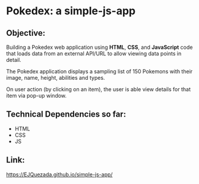 # Pokedex: a simple-js-app

## Objective: 
  Building a Pokedex web application using **HTML**, **CSS**, and **JavaScript** code that loads data from an external API/URL to allow viewing data points in detail.
  
  The Pokedex application displays a sampling list of 150 Pokemons with their image, name, height, abilities and types.
  
  On user action (by clicking on an item), the user is able view details for that item via pop-up window.

## Technical Dependencies so far:
  * HTML
  * CSS
  * JS
  
## Link: 
https://EJQuezada.github.io/simple-js-app/
